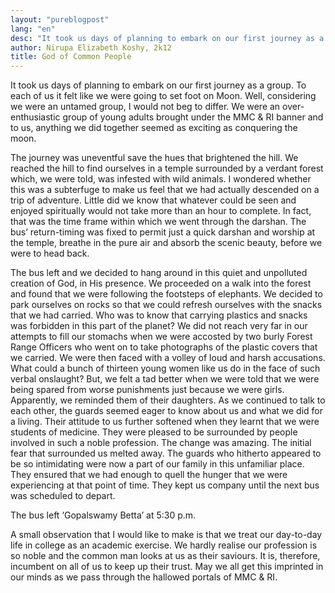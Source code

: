 ```yaml
---
layout: "pureblogpost"
lang: "en"
desc: "It took us days of planning to embark on our first journey as a group."
author: Nirupa Elizabeth Koshy, 2k12
title: God of Common People
---
```

                                                             
It took us days of planning to embark on our first journey as a group.  To each of us it felt like we were going to set foot on Moon. Well, considering we were an untamed group, I would not beg to differ. We were an over-enthusiastic group of young adults brought under the MMC & RI banner and to us, anything we did together seemed as exciting as conquering the moon.

The journey was uneventful save the hues that brightened the hill. We reached the hill to find ourselves in a temple surrounded by a verdant forest which, we were told, was infested with wild animals. I wondered whether this was a subterfuge to make us feel that we had actually descended on a trip of adventure. Little did we know that whatever could be seen and enjoyed spiritually would not take more than an hour to complete. In fact, that was the time frame within which we went through the darshan. The bus’ return-timing was fixed to permit just a quick darshan and worship at the temple, breathe in the pure air and absorb the scenic beauty, before we were to head back.

The bus left and we decided to hang around in this quiet and unpolluted creation of God, in His presence. We proceeded on a walk into the forest and found that we were following the footsteps of elephants. We decided to park ourselves on rocks so that we could refresh ourselves with the snacks that we had carried. Who was to know that carrying plastics and snacks was forbidden in this part of the planet? We did not reach very far in our attempts to fill our stomachs when we were accosted by two burly Forest Range Officers who went on to take photographs of the plastic covers that we carried. We were then faced with a volley of loud and harsh accusations. What could a bunch of thirteen young women like us do in the face of such verbal onslaught? But, we felt a tad better when we were told that we were being spared from worse punishments just because we were girls. Apparently, we reminded them of their daughters. As we continued to talk to each other, the guards seemed eager to know about us and what we did for a living. Their attitude to us further softened when they learnt that we were students of medicine. They were pleased to be surrounded by people involved in such a noble profession. 
The change was amazing. The initial fear that surrounded us melted away. The guards who hitherto appeared to be so intimidating were now a part of our family in this unfamiliar place. They ensured that we had enough to quell the hunger that we were experiencing at that point of time. They kept us company until the next bus was scheduled to depart. 
        
The bus left ‘Gopalswamy Betta’ at 5:30 p.m.
 
A small observation that I would like to make is that we treat our day-to-day life in college as an academic exercise. We hardly realise our profession is so noble and the common man looks at us as their saviours. It is, therefore, incumbent on all of us to keep up their trust. May we all get this imprinted in our minds as we pass through the hallowed portals of MMC & RI.